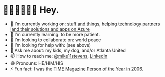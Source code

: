 # ✋🏻👊🏻✌🏻  Hey.

- 🔭 I’m currently working on: <a href="https://www.youtube.com/watch?v=bm2CNn3CIU0" target="_blank">stuff and things</a>, <a href="https://azure.microsoft.com/en-us/programs/azure-fasttrack/#overview" target="_blank">helping technology partners land their solutions and apps on Azure</a>
- 🌱 I’m currently learning: to be more patient.
- 👯 I’m looking to collaborate on: world peace
- 🤔 I’m looking for help with: (see above)
- 💬 Ask me about: my kids, my dog, and/or Atlanta United
- 📫 How to reach me: <a href="https://twitter.com/@mike11stevens" target="_blank">@mike11stevens</a>, <a href="https://linkedin.com/in/mikestevens" target="_blank">LinkedIn</a>
- 😄 Pronouns: HE/HIM/HIS
- ⚡ Fun fact: I was the <a href="https://en.wikipedia.org/wiki/You_(Time_Person_of_the_Year)" target="_blank">TIME Magazine Person of the Year in 2006.</a>

